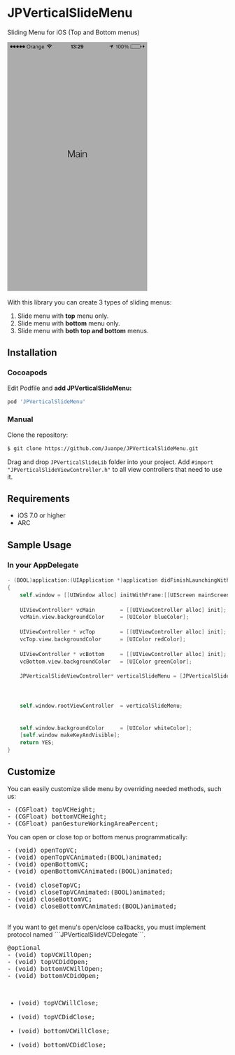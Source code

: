 JPVerticalSlideMenu
===================

Sliding Menu for iOS (Top and Bottom menus)

<img src="JPVerticalSlideMenu.gif" width=320>

With this library you can create 3 types of sliding menus: <br>
1. Slide menu with <b>top</b> menu only. <br>
2. Slide menu with <b>bottom</b> menu only. <br>
3. Slide menu with <b>both top and bottom</b> menus. <br>

## Installation

### Cocoapods

Edit Podfile and **add JPVerticalSlideMenu:**

```bash
pod 'JPVerticalSlideMenu'
```

### Manual

Clone the repository:

```bash
$ git clone https://github.com/Juanpe/JPVerticalSlideMenu.git
```

Drag and drop `JPVerticalSlideLib` folder into your project. Add `#import "JPVerticalSlideViewController.h"` to all view controllers that need to use it.

## Requirements

- iOS 7.0 or higher
- ARC

## Sample Usage


### In your AppDelegate

```objective-c
- (BOOL)application:(UIApplication *)application didFinishLaunchingWithOptions:(NSDictionary *)launchOptions
{
    self.window = [[UIWindow alloc] initWithFrame:[[UIScreen mainScreen] bounds]];

    UIViewController* vcMain        = [[UIViewController alloc] init];
    vcMain.view.backgroundColor     = [UIColor blueColor];
    
    UIViewController * vcTop        = [[UIViewController alloc] init];
    vcTop.view.backgroundColor      = [UIColor redColor];
    
    UIViewController * vcBottom     = [[UIViewController alloc] init];
    vcBottom.view.backgroundColor   = [UIColor greenColor];
    
    JPVerticalSlideViewController* verticalSlideMenu = [JPVerticalSlideViewController verticalSlideMenuWithMainVC:vcMain
                                                                                                         andTopVC:vcTop
                                                                                                      andBottomVC:vcBottom];
    
    self.window.rootViewController  = verticalSlideMenu;
    
    
    self.window.backgroundColor     = [UIColor whiteColor];
    [self.window makeKeyAndVisible];
    return YES;
}
```

## Customize

You can easily customize slide menu by overriding needed methods, such us: 
<pre>
- (CGFloat) topVCHeight;
- (CGFloat) bottomVCHeight;
- (CGFloat) panGestureWorkingAreaPercent;
</pre>

You can open or close top or bottom menus programmatically:
<pre>
- (void) openTopVC;
- (void) openTopVCAnimated:(BOOL)animated;
- (void) openBottomVC;
- (void) openBottomVCAnimated:(BOOL)animated;

- (void) closeTopVC;
- (void) closeTopVCAnimated:(BOOL)animated;
- (void) closeBottomVC;
- (void) closeBottomVCAnimated:(BOOL)animated;
</pre>

<br>
If you want to get menu's open/close callbacks, you must implement protocol named ```JPVerticalSlideVCDelegate```.
<pre>
@optional
- (void) topVCWillOpen;
- (void) topVCDidOpen;
- (void) bottomVCWillOpen;
- (void) bottomVCDidOpen;

- (void) topVCWillClose;
- (void) topVCDidClose;
- (void) bottomVCWillClose;
- (void) bottomVCDidClose;
</pre>

